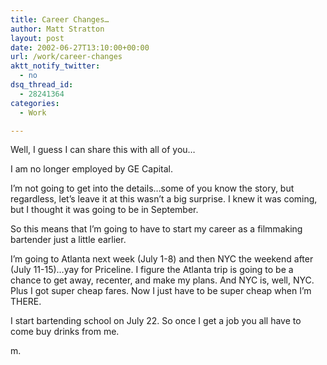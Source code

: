 ```yaml
---
title: Career Changes…
author: Matt Stratton
layout: post
date: 2002-06-27T13:10:00+00:00
url: /work/career-changes
aktt_notify_twitter:
  - no
dsq_thread_id:
  - 28241364
categories:
  - Work

---
```

Well, I guess I can share this with all of you&#8230;

I am no longer employed by GE Capital.

I&#8217;m not going to get into the details&#8230;some of you know the story, but regardless, let&#8217;s leave it at this wasn&#8217;t a big surprise. I knew it was coming, but I thought it was going to be in September.

So this means that I&#8217;m going to have to start my career as a filmmaking bartender just a little earlier.

I&#8217;m going to Atlanta next week (July 1-8) and then NYC the weekend after (July 11-15)&#8230;yay for Priceline. I figure the Atlanta trip is going to be a chance to get away, recenter, and make my plans. And NYC is, well, NYC. Plus I got super cheap fares. Now I just have to be super cheap when I&#8217;m THERE.

I start bartending school on July 22. So once I get a job you all have to come buy drinks from me.

m.